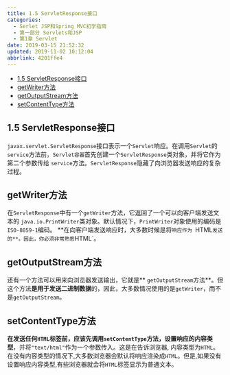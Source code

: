 ```yaml
---
title: 1.5 ServletResponse接口
categories: 
  - Serlet JSP和Spring MVC初学指南
  - 第一部分 Servlets和JSP
  - 第1章 Servlet
date: 2019-03-15 21:52:32
updated: 2019-11-02 10:12:04
abbrlink: 4201ffe4
---
```

<div id='my_toc'>

- [1.5 ServletResponse接口](/JavaReadingNotes/4201ffe4/#1-5-ServletResponse接口)
- [getWriter方法](/JavaReadingNotes/4201ffe4/#getWriter方法)
- [getOutputStream方法](/JavaReadingNotes/4201ffe4/#getOutputStream方法)
- [setContentType方法](/JavaReadingNotes/4201ffe4/#setContentType方法)

</div>
<!--more-->
<script>if (navigator.platform.toLowerCase() == 'win32'){document.getElementById('my_toc').style.display = 'none';}</script>

<!--end-->
<!--SSTStart-->
## 1.5 ServletResponse接口 ##
`javax.servlet.ServletResponse`接口表示一个`Servlet`响应。在调用`Servlet`的`service`方法前，`Servlet容器`首先创建一个`ServletResponse`类对象，并将它作为第二个参数传给 `service`方法。`ServletResponse`隐藏了向浏览器发送响应的复杂过程。
## getWriter方法 ##
在`ServletResponse`中有一个`getWriter`方法，它返回了一个可以向客户端发送文本的 `java.io.PrintWriter`类对象。默认情况下，`PrintWriter`对象使用的编码是 `ISO-8859-1`编码。 
**在向客户端发送响应时，大多数时候是将`响应作为 `HTML`发送的**。因此，你必须非常熟悉`HTML`。
## getOutputStream方法 ##
还有一个方法可以用来向浏览器发送输出，它就是** `getOutputStream`方法**。但这个方法**是用于发送二进制数据**的，因此，大多数情况使用的是`getWriter`，而不是`getOutputStream`。
## setContentType方法 ##
**在发送任何`HTML`标签前，应该先调用`setContentType`方法，设置响应的内容类型**，并将`"text/html"`作为一个参数传入。这是在告诉浏览器, 内容类型为`HTML`。在没有内容类型的情况下,大多数浏览器会默认将响应渲染成`HTML`。但是,如果没有设置响应内容类型,有些浏览器就会将`HTML`标签显示为普通文本。
<!--SSTStop-->

